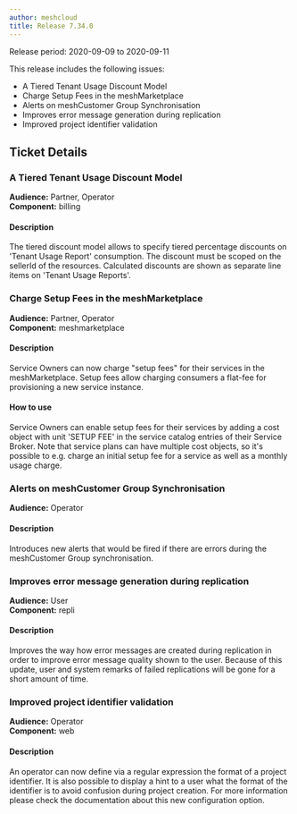 ```yaml
---
author: meshcloud
title: Release 7.34.0
---
```


Release period: 2020-09-09 to 2020-09-11

This release includes the following issues:
* A Tiered Tenant Usage Discount Model
* Charge Setup Fees in the meshMarketplace
* Alerts on meshCustomer Group Synchronisation
* Improves error message generation during replication
* Improved project identifier validation
<!--truncate-->

## Ticket Details
### A Tiered Tenant Usage Discount Model
**Audience:** Partner, Operator<br>**Component:** billing


#### Description
The tiered discount model allows to specify tiered percentage discounts on 'Tenant Usage Report' consumption.
The discount must be scoped on the sellerId of the resources.
Calculated discounts are shown as separate line items on 'Tenant Usage Reports'.

### Charge Setup Fees in the meshMarketplace
**Audience:** Partner, Operator<br>**Component:** meshmarketplace


#### Description
Service Owners can now charge "setup fees" for their services in the meshMarketplace.
Setup fees allow charging consumers a flat-fee for provisioning a new service instance.

#### How to use
Service Owners can enable setup fees for their services by adding a cost object
with unit 'SETUP FEE' in the service catalog entries of their Service Broker.
Note that service plans can have multiple cost objects, so it's possible to e.g.
charge an initial setup fee for a service as well as a monthly usage charge.

### Alerts on meshCustomer Group Synchronisation
**Audience:** Operator<br>

#### Description
Introduces new alerts that would be fired if there are errors during the meshCustomer Group synchronisation.

### Improves error message generation during replication
**Audience:** User<br>**Component:** repli


#### Description
Improves the way how error messages are created during replication in order to improve error 
message quality shown to the user.
Because of this update, user and system remarks of failed replications will be gone for a short amount of time.

### Improved project identifier validation
**Audience:** Operator<br>**Component:** web


#### Description
An operator can now define via a regular expression the format of a project identifier. 
It is also possible to display a hint to a user what the format of the identifier is to 
avoid confusion during project creation. For more information please check the 
documentation about this new configuration option.

